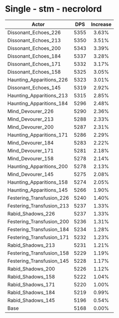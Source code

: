 # Single - stm - necrolord
| Actor | DPS | Increase |
|---|:---:|:---:|
|Dissonant_Echoes_226|5355|3.63%|
|Dissonant_Echoes_213|5350|3.51%|
|Dissonant_Echoes_200|5343|3.39%|
|Dissonant_Echoes_184|5337|3.28%|
|Dissonant_Echoes_171|5332|3.17%|
|Dissonant_Echoes_158|5325|3.05%|
|Haunting_Apparitions_226|5323|3.01%|
|Dissonant_Echoes_145|5319|2.92%|
|Haunting_Apparitions_213|5315|2.85%|
|Haunting_Apparitions_184|5296|2.48%|
|Mind_Devourer_226|5290|2.36%|
|Mind_Devourer_213|5288|2.33%|
|Mind_Devourer_200|5287|2.31%|
|Haunting_Apparitions_171|5286|2.29%|
|Mind_Devourer_184|5283|2.22%|
|Mind_Devourer_171|5281|2.18%|
|Mind_Devourer_158|5278|2.14%|
|Haunting_Apparitions_200|5278|2.13%|
|Mind_Devourer_145|5275|2.08%|
|Haunting_Apparitions_158|5274|2.05%|
|Haunting_Apparitions_145|5266|1.90%|
|Festering_Transfusion_226|5240|1.40%|
|Festering_Transfusion_213|5237|1.33%|
|Rabid_Shadows_226|5237|1.33%|
|Festering_Transfusion_200|5236|1.31%|
|Festering_Transfusion_184|5234|1.28%|
|Festering_Transfusion_171|5232|1.23%|
|Rabid_Shadows_213|5231|1.21%|
|Festering_Transfusion_158|5229|1.19%|
|Festering_Transfusion_145|5228|1.17%|
|Rabid_Shadows_200|5226|1.12%|
|Rabid_Shadows_158|5222|1.04%|
|Rabid_Shadows_171|5220|1.00%|
|Rabid_Shadows_184|5219|0.99%|
|Rabid_Shadows_145|5196|0.54%|
|Base|5168|0.00%|
